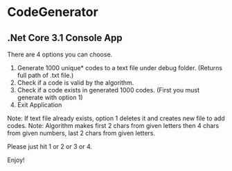 # CodeGenerator
## .Net Core 3.1 Console App


There are 4 options you can choose.

1. Generate 1000 unique* codes to a text file under debug folder. (Returns full path of .txt file.)
2. Check if a code is valid by the algorithm.
3. Check if a code exists in generated 1000 codes. (First you must generate with option 1)
4. Exit Application

Note: If text file already exists, option 1 deletes it and creates new file to add codes.
Note: Algorithm makes first 2 chars from given letters then 4 chars from given numbers, last 2 chars from given letters.

Please just hit 1 or 2 or 3 or 4.

Enjoy!
